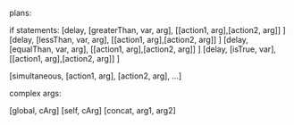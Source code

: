plans:

if statements:
[delay, [greaterThan, var, arg], [[action1, arg],[action2, arg]] ]
[delay, [lessThan, var, arg], [[action1, arg],[action2, arg]] ]
[delay, [equalThan, var, arg], [[action1, arg],[action2, arg]] ]
[delay, [isTrue, var], [[action1, arg],[action2, arg]] ]

[simultaneous, [action1, arg], [action2, arg], ...]

complex args:

[global, cArg] 
[self, cArg]
[concat, arg1, arg2]